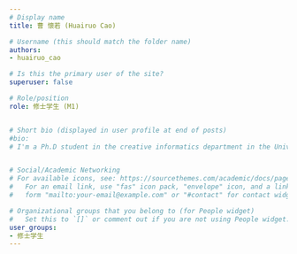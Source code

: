 ```yaml
---
# Display name
title: 曹 懷若 (Huairuo Cao)

# Username (this should match the folder name)
authors: 
- huairuo_cao

# Is this the primary user of the site?
superuser: false

# Role/position
role: 修士学生 (M1)


# Short bio (displayed in user profile at end of posts)
#bio: 
# I'm a Ph.D student in the creative informatics department in the University of Tokyo


# Social/Academic Networking
# For available icons, see: https://sourcethemes.com/academic/docs/page-builder/#icons
#   For an email link, use "fas" icon pack, "envelope" icon, and a link in the
#   form "mailto:your-email@example.com" or "#contact" for contact widget.

# Organizational groups that you belong to (for People widget)
#   Set this to `[]` or comment out if you are not using People widget.
user_groups:
- 修士学生
---
```

